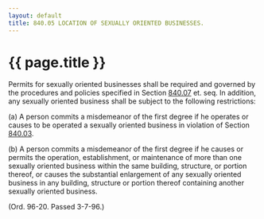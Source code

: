 ```yaml
---
layout: default 
title: 840.05 LOCATION OF SEXUALLY ORIENTED BUSINESSES.
---
```


{{ page.title }}
================

Permits for sexually oriented businesses shall be required and governed
by the procedures and policies specified in Section
[840.07](3cc3d366.html) et. seq. In addition, any sexually oriented
business shall be subject to the following restrictions:

​(a) A person commits a misdemeanor of the first degree if he operates
or causes to be operated a sexually oriented business in violation of
Section [840.03](3cafc2f5.html).

​(b) A person commits a misdemeanor of the first degree if he causes or
permits the operation, establishment, or maintenance of more than one
sexually oriented business within the same building, structure, or
portion thereof, or causes the substantial enlargement of any sexually
oriented business in any building, structure or portion thereof
containing another sexually oriented business.

(Ord. 96-20. Passed 3-7-96.)
